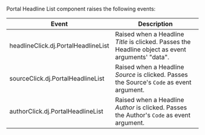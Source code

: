 ﻿Portal Headline List component raises the following events: 

   Event									|  Description											
--------------------------------------------|----------------------------------------------------------------------------------------------
headlineClick.dj.PortalHeadlineList			| Raised when a Headline *Title* is clicked. Passes the Headline object as event arguments' "data".
sourceClick.dj.PortalHeadlineList			| Raised when a Headline *Source* is clicked. Passes the Source's `Code` as event argument.
authorClick.dj.PortalHeadlineList			| Raised when a Headline *Author* is clicked. Passes the Author's `Code` as event argument.
